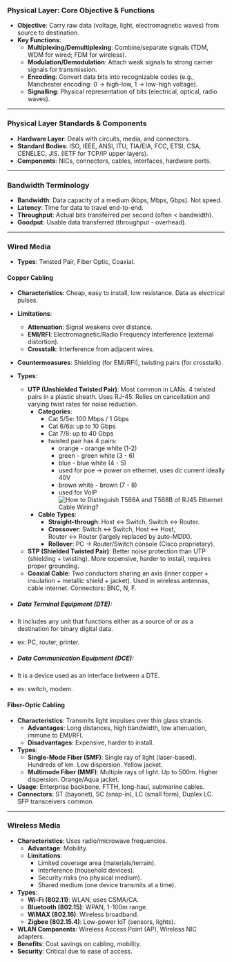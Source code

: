 ### Physical Layer: Core Objective & Functions

- **Objective**: Carry raw data (voltage, light, electromagnetic waves) from source to destination.
- **Key Functions**:
    - **Multiplexing/Demultiplexing**: Combine/separate signals (TDM, WDM for wired; FDM for wireless).
    - **Modulation/Demodulation**: Attach weak signals to strong carrier signals for transmission.
    - **Encoding**: Convert data bits into recognizable codes (e.g., Manchester encoding: 0 → high-low, 1 → low-high voltage).
    - **Signalling**: Physical representation of bits (electrical, optical, radio waves).

---

### Physical Layer Standards & Components

- **Hardware Layer**: Deals with circuits, media, and connectors.
- **Standard Bodies**: ISO, IEEE, ANSI, ITU, TIA/EIA, FCC, ETSI, CSA, CENELEC, JIS. (IETF for TCP/IP upper layers).
- **Components**: NICs, connectors, cables, interfaces, hardware ports.

---

### Bandwidth Terminology

- **Bandwidth**: Data capacity of a medium (kbps, Mbps, Gbps). Not speed.
- **Latency**: Time for data to travel end-to-end.
- **Throughput**: Actual bits transferred per second (often < bandwidth).
- **Goodput**: Usable data transferred (throughput - overhead).

---

### Wired Media

- **Types**: Twisted Pair, Fiber Optic, Coaxial.

#### Copper Cabling

- **Characteristics**: Cheap, easy to install, low resistance. Data as electrical pulses.
- **Limitations**:
    - **Attenuation**: Signal weakens over distance.
    - **EMI/RFI**: Electromagnetic/Radio Frequency Interference (external distortion).
    - **Crosstalk**: Interference from adjacent wires.
- **Countermeasures**: Shielding (for EMI/RFI), twisting pairs (for crosstalk).
- **Types**:
    - **UTP (Unshielded Twisted Pair)**: Most common in LANs. 4 twisted pairs in a plastic sheath. Uses RJ-45. Relies on cancellation and varying twist rates for noise reduction.
        - **Categories**:
            - Cat 5/5e: 100 Mbps / 1 Gbps
            - Cat 6/6a: up to 10 Gbps
            - Cat 7/8: up to 40 Gbps
            - twisted pair has 4 pairs: 
				- orange - orange white (1-2)
				- green - green white (3 - 6)
				- blue - blue white (4 - 5) 
				- used for poe -> power on ethernet, uses dc current ideally 40V
				- brown white - brown (7 - 8)
				- used for VoIP
				![How to Distinguish T568A and T568B of RJ45 Ethernet Cable Wiring?](https://media.licdn.com/dms/image/v2/C4E12AQG6kZ5vRJtRCA/article-inline_image-shrink_1000_1488/article-inline_image-shrink_1000_1488/0/1520147644406?e=1753920000&v=beta&t=NXUFWTpFtS44wVVHu-762a5rJfPCaBNc2mG5MLB_tPI)
        - **Cable Types**:
            - **Straight-through**: Host ↔ Switch, Switch ↔ Router.
            - **Crossover**: Switch ↔ Switch, Host ↔ Host, Router ↔ Router (largely replaced by auto-MDIX).
            - **Rollover**: PC → Router/Switch console (Cisco proprietary).
    - **STP (Shielded Twisted Pair)**: Better noise protection than UTP (shielding + twisting). More expensive, harder to install, requires proper grounding.
    - **Coaxial Cable**: Two conductors sharing an axis (inner copper + insulation + metallic shield + jacket). Used in wireless antennas, cable internet. Connectors: BNC, N, F.

- ##### Data Terminal Equipment (DTE): 
- It includes any unit that functions either as a source of or as a destination for binary digital data.
- ex: PC, router, printer.
- ##### Data Communication Equipment (DCE):
- It is a device used as an interface between a DTE.
- ex: switch, modem.

#### Fiber-Optic Cabling

- **Characteristics**: Transmits light impulses over thin glass strands.
    - **Advantages**: Long distances, high bandwidth, low attenuation, immune to EMI/RFI.
    - **Disadvantages**: Expensive, harder to install.
- **Types**:
    - **Single-Mode Fiber (SMF)**: Single ray of light (laser-based). Hundreds of km. Low dispersion. Yellow jacket.
    - **Multimode Fiber (MMF)**: Multiple rays of light. Up to 500m. Higher dispersion. Orange/Aqua jacket.
- **Usage**: Enterprise backbone, FTTH, long-haul, submarine cables.
- **Connectors**: ST (bayonet), SC (snap-in), LC (small form), Duplex LC. SFP transceivers common.

---

### Wireless Media

- **Characteristics**: Uses radio/microwave frequencies.
    - **Advantage**: Mobility.
    - **Limitations**:
        - Limited coverage area (materials/terrain).
        - Interference (household devices).
        - Security risks (no physical medium).
        - Shared medium (one device transmits at a time).
- **Types**:
    - **Wi-Fi (802.11)**: WLAN, uses CSMA/CA.
    - **Bluetooth (802.15)**: WPAN, 1-100m range.
    - **WiMAX (802.16)**: Wireless broadband.
    - **Zigbee (802.15.4)**: Low-power IoT (sensors, lights).
- **WLAN Components**: Wireless Access Point (AP), Wireless NIC adapters.
- **Benefits**: Cost savings on cabling, mobility.
- **Security**: Critical due to ease of access.